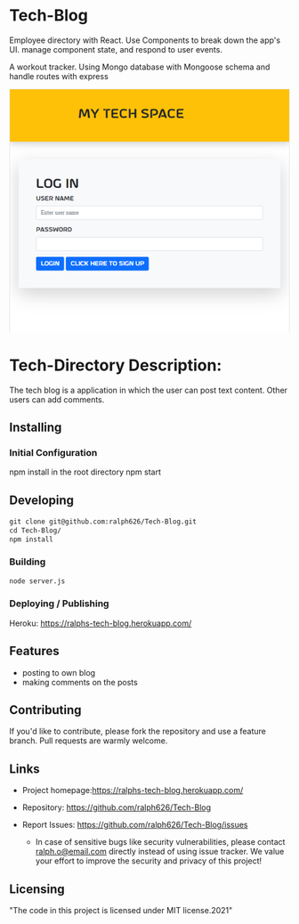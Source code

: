 # Tech-Blog

Employee directory with React. Use Components to break down the app's UI. manage component state, and respond to user events.

A workout tracker. Using Mongo database with Mongoose schema and handle routes with express

![Logo of the project](https://github.com/ralph626/Tech-Blog/blob/main/images/techblogHomepage.PNG?raw=true)

# Tech-Directory Description:

The tech blog is a application in which the user can post text content.
Other users can add comments.

## Installing

### Initial Configuration

npm install in the root directory
npm start

## Developing

```shell
git clone git@github.com:ralph626/Tech-Blog.git
cd Tech-Blog/
npm install
```

### Building

```shell
node server.js
```

### Deploying / Publishing

Heroku: https://ralphs-tech-blog.herokuapp.com/

## Features

- posting to own blog
- making comments on the posts

## Contributing

If you'd like to contribute, please fork the repository and use a feature
branch. Pull requests are warmly welcome.

## Links

- Project homepage:https://ralphs-tech-blog.herokuapp.com/

- Repository: https://github.com/ralph626/Tech-Blog
- Report Issues: https://github.com/ralph626/Tech-Blog/issues
  - In case of sensitive bugs like security vulnerabilities, please contact
    ralph.o@email.com directly instead of using issue tracker. We value your effort
    to improve the security and privacy of this project!

## Licensing

"The code in this project is licensed under MIT license.2021"

